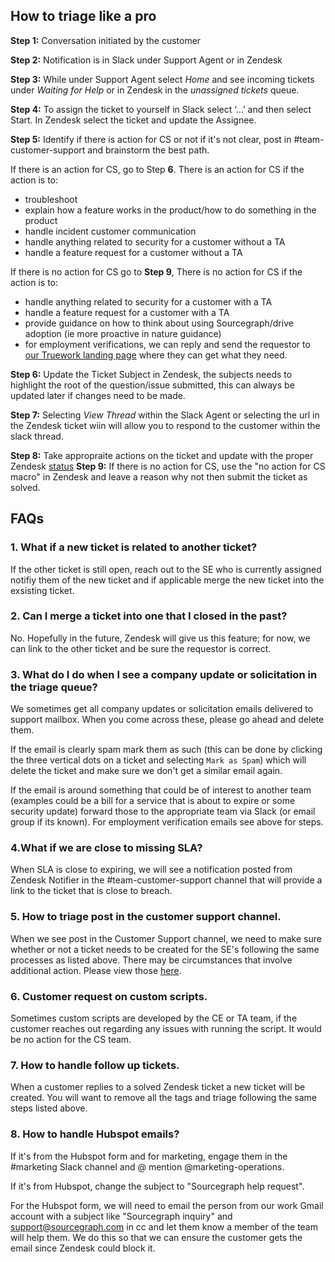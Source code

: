 ## How to triage like a pro

**Step 1:** Conversation initiated by the customer

**Step 2:** Notification is in Slack under Support Agent or in Zendesk

**Step 3:** While under Support Agent select _Home_ and see incoming tickets under _Waiting for Help_ or in Zendesk in the _unassigned tickets_ queue. 

**Step 4:** To assign the ticket to yourself in Slack select ‘…’ and then select Start. In Zendesk select the ticket and update the Assignee. 

**Step 5:** Identify if there is action for CS or not if it's not clear, post in #team-customer-support and brainstorm the best path.

If there is an action for CS, go to Step **6**.
There is an action for CS if the action is to:

- troubleshoot
- explain how a feature works in the product/how to do something in the product
- handle incident customer communication
- handle anything related to security for a customer without a TA
- handle a feature request for a customer without a TA

If there is no action for CS go to  **Step 9**, There is no action for CS if the action is to:

- handle anything related to security for a customer with a TA
- handle a feature request for a customer with a TA
- provide guidance on how to think about using Sourcegraph/drive adoption (ie more proactive in nature guidance)
- for employment verifications, we can reply and send the requestor to [our Truework landing page](https://www.truework.com/verifications/sourcegraph-employment-verification/) where they can get what they need.

**Step 6:** Update the Ticket Subject in Zendesk, the subjects needs to highlight the root of the question/issue submitted, this can always be updated later if changes need to be made. 

**Step 7:** Selecting _View Thread_ within the Slack Agent or selecting the url in the Zendesk ticket wiin will allow you to respond to the customer within the slack thread. 

**Step 8:** Take appropraite actions on the ticket and update with the proper Zendesk [status](https://handbook.sourcegraph.com/departments/technical-success/support/process/support-workflow/#zendesk-statuses-and-what-they-mean)
**Step 9:** If there is no action for CS, use the "no action for CS macro" in Zendesk and leave a reason why not then submit the ticket as solved.

## FAQs

### 1. What if a new ticket is related to another ticket?

If the other ticket is still open, reach out to the SE who is currently assigned notifiy them of the new ticket and if applicable merge the new ticket into the exsisting ticket. 

### 2. Can I merge a ticket into one that I closed in the past?

No. Hopefully in the future, Zendesk will give us this feature; for now, we can link to the other ticket and be sure the requestor is correct.

### 3. What do I do when I see a company update or solicitation in the triage queue?

We sometimes get all company updates or solicitation emails delivered to support mailbox. When you come across these, please go ahead and delete them.

If the email is clearly spam mark them as such (this can be done by clicking the three vertical dots on a ticket and selecting `Mark as Spam`) which will delete the ticket and make sure we don't get a similar email again.

If the email is around something that could be of interest to another team (examples could be a bill for a service that is about to expire or some security update) forward those to the appropriate team via Slack (or email group if its known).
For employment verification emails see above for steps.

### 4.What if we are close to missing SLA?

When SLA is close to expiring, we will see a notification posted from Zendesk Notifier in the #team-customer-support channel that will provide a link to the ticket that is close to breach.  

### 5. How to triage post in the customer support channel.

When we see post in the Customer Support channel, we need to make sure whether or not a ticket needs to be created for the SE's following the same processes as listed above. There may be circumstances that involve additional action. Please view those [here](customer-exceptions.md).

### 6. Customer request on custom scripts.

Sometimes custom scripts are developed by the CE or TA team, if the customer reaches out regarding any issues with running the script. It would be no action for the CS team.

### 7. How to handle follow up tickets.

When a customer replies to a solved Zendesk ticket a new ticket will be created. You will want to remove all the tags and triage following the same steps listed above.

### 8. How to handle Hubspot emails?

If it's from the Hubspot form and for marketing, engage them in the #marketing Slack channel and @ mention @marketing-operations.

If it's from Hubspot, change the subject to "Sourcegraph help request".

For the Hubspot form, we will need to email the person from our work Gmail account with a subject like "Sourcegraph inquiry" and support@sourcegraph.com in cc and let them know a member of the team will help them. We do this so that we can ensure the customer gets the email since Zendesk could block it.
